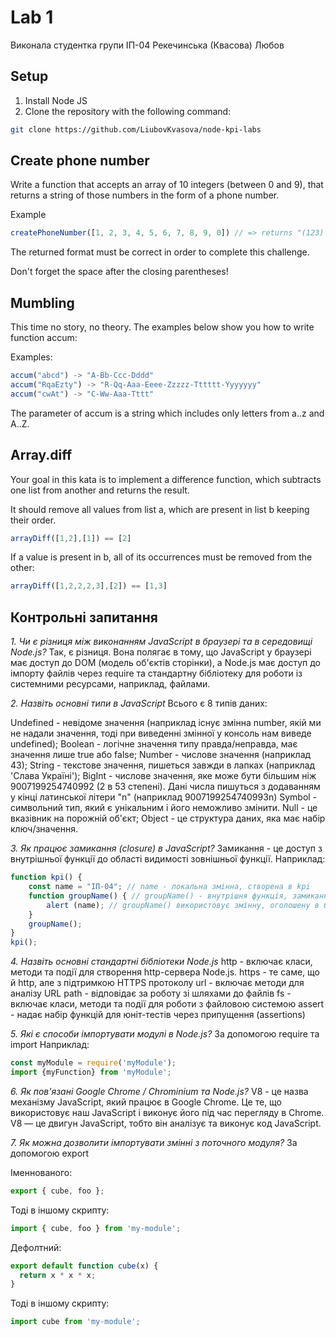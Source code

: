# Lab 1
Виконала студентка групи ІП-04 Рекечинська (Квасова) Любов

## Setup
1. Install Node JS
2. Clone the repository with the following command:
```bash
git clone https://github.com/LiubovKvasova/node-kpi-labs
```

## Create phone number
Write a function that accepts an array of 10 integers
(between 0 and 9), that returns a string of those numbers in the form of a phone number.

Example
```javascript
createPhoneNumber([1, 2, 3, 4, 5, 6, 7, 8, 9, 0]) // => returns "(123) 456-7890"
```
The returned format must be correct in order to complete this challenge.

Don't forget the space after the closing parentheses!

## Mumbling
This time no story, no theory. The examples below show you how to write function accum:

Examples:
```javascript
accum("abcd") -> "A-Bb-Ccc-Dddd"
accum("RqaEzty") -> "R-Qq-Aaa-Eeee-Zzzzz-Tttttt-Yyyyyyy"
accum("cwAt") -> "C-Ww-Aaa-Tttt"
```
The parameter of accum is a string which includes only letters from a..z and A..Z.

## Array.diff
Your goal in this kata is to implement a difference function, which subtracts one list from another and returns the result.

It should remove all values from list a, which are present in list b keeping their order.
```javascript
arrayDiff([1,2],[1]) == [2]
```
If a value is present in b, all of its occurrences must be removed from the other:
```javascript
arrayDiff([1,2,2,2,3],[2]) == [1,3]
```

## Контрольні запитання 
*1. Чи є різниця між виконанням JavaScript в браузері та в середовищі Node.js?*
Так, є різниця. Вона полягає в тому, що JavaScript у браузері має доступ до 
DOM (модель об'єктів сторінки), а Node.js має доступ до імпорту файлів через 
require та стандартну бібліотеку для роботи із системними ресурсами, наприклад, файлами.

*2. Назвіть основні типи в JavaScript*
Всього є 8 типів даних:

Undefined - невідоме значення (наприклад існує змінна number, якій ми не надали значення, тоді при виведенні змінної у консоль нам виведе undefined);
Boolean - логічне значення типу правда/неправда, має значення лише true або false;
Number - числове значення (наприклад 43);
String - текстове значення, пишеться завжди в лапках (наприклад 'Слава Україні');
BigInt - числове значення, яке може бути більшим ніж 9007199254740992 (2 в 53 степені). Дані числа пишуться з додаванням у кінці латинської літери "n" (наприклад 9007199254740993n)
Symbol - символьний тип, який є унікальним і його неможливо змінити.
Null - це вказівник на порожній об'єкт;
Object - це структура даних, яка має набір ключ/значення.

*3. Як працює замикання (closure) в JavaScript?*
Замикання - це доступ з внутрішньої функції до області видимості зовнішньої функції.
Наприклад:
```javascript
function kpi() {
    const name = "ІП-04"; // name - локальна змінна, створена в kpi
    function groupName() { // groupName() - внутрішня функція, замикання
        alert (name); // groupName() використовує змінну, оголошену в батьківській функції
    }
    groupName();
}
kpi();
```

*4. Назвіть основні стандартні бібліотеки Node.js*
http - включає класи, методи та події для створення http-сервера Node.js.
https - те саме, що й http, але з підтримкою HTTPS протоколу
url - включає методи для аналізу URL
path - відповідає за роботу зі шляхами до файлів
fs - включає класи, методи та події для роботи з файловою системою
assert - надає набір функцій для юніт-тестів через припущення (assertions)

*5. Які є способи імпортувати модулі в Node.js?*
За допомогою require та import 
Наприклад:
```javascript
const myModule = require('myModule');
import {myFunction} from 'myModule';
```

*6. Як пов'язані Google Chrome / Chrominium та Node.js?*
V8 - це назва механізму JavaScript, який працює в Google Chrome. Це те, що
використовує наш JavaScript і виконує його під час перегляду в Chrome.
V8 — це двигун JavaScript, тобто він аналізує та виконує код JavaScript.

*7. Як можна дозволити імпортувати змінні з поточного модуля?*
За допомогою export

Іменнованого:
```javascript
export { cube, foo };
```
Тоді в іншому скрипту:
```javascript
import { cube, foo } from 'my-module';
```

Дефолтний:
```javascript
export default function cube(x) {
  return x * x * x;
}
```
Тоді в іншому скрипту:
```javascript
import cube from 'my-module';
```